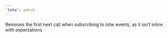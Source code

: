 ```yaml
---
'lotw': patch
---
```


Removes the first next call when subscribing to lotw events, as it isn't inline with expectations
